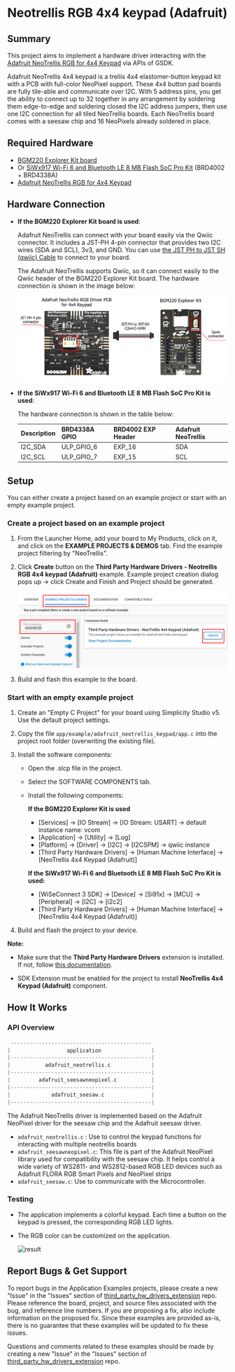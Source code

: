 # Neotrellis RGB 4x4 keypad (Adafruit) #

## Summary ##

This project aims to implement a hardware driver interacting with the [Adafruit NeoTrellis RGB for 4x4 Keypad](https://www.adafruit.com/product/3954) via APIs of GSDK.

Adafruit NeoTrellis 4x4 keypad is a trellis 4x4 elastomer-button keypad kit with a PCB with full-color NeoPixel support. These 4x4 button pad boards are fully tile-able and communicate over I2C. With 5 address pins, you get the ability to connect up to 32 together in any arrangement by soldering them edge-to-edge and soldering closed the I2C address jumpers, then use one I2C connection for all tiled NeoTrellis boards. Each NeoTrellis board comes with a seesaw chip and 16 NeoPixels already soldered in place.

## Required Hardware ##

- [BGM220 Explorer Kit board](https://www.silabs.com/development-tools/wireless/bluetooth/bgm220-explorer-kit)
- Or [SiWx917 Wi-Fi 6 and Bluetooth LE 8 MB Flash SoC Pro Kit](https://www.silabs.com/development-tools/wireless/wi-fi/siwx917-pk6031a-wifi-6-bluetooth-le-soc-pro-kit) (BRD4002 + BRD4338A)
- [Adafruit NeoTrellis RGB for 4x4 Keypad](https://www.adafruit.com/product/3954)

## Hardware Connection ##

- **If the BGM220 Explorer Kit board is used**:

  Adafruit NeoTrellis can connect with your board easily via the Qwiic connector. It includes a JST-PH 4-pin connector that provides two I2C wires (SDA and SCL), 3v3, and GND. You can use [the JST PH to JST SH (qwiic) Cable](https://www.adafruit.com/product/4424) to connect to your board.
  
  The Adafruit NeoTrellis supports Qwiic, so it can connect easily to the Qwiic header of the BGM220 Explorer Kit board. The hardware connection is shown in the image below:

  ![connection](image/connection.png)

- **If the SiWx917 Wi-Fi 6 and Bluetooth LE 8 MB Flash SoC Pro Kit is used**:
  
  The hardware connection is shown in the table below:

  | Description  | BRD4338A GPIO | BRD4002 EXP Header | Adafruit NeoTrellis |
  | -------------| ------------- | ------------------ | ------------------ |
  | I2C_SDA      | ULP_GPIO_6    | EXP_16             | SDA                |
  | I2C_SCL      | ULP_GPIO_7    | EXP_15             | SCL                |

## Setup ##

You can either create a project based on an example project or start with an empty example project.

### Create a project based on an example project ###

1. From the Launcher Home, add your board to My Products, click on it, and click on the **EXAMPLE PROJECTS & DEMOS** tab. Find the example project filtering by "NeoTrellis".

2. Click **Create** button on the **Third Party Hardware Drivers - Neotrellis RGB 4x4 keypad (Adafruit)** example. Example project creation dialog pops up -> click Create and Finish and Project should be generated.

    ![Create_example](image/create_example.png)

3. Build and flash this example to the board.

### Start with an empty example project ###

1. Create an "Empty C Project" for your board using Simplicity Studio v5. Use the default project settings.

2. Copy the file `app/example/adafruit_neotrellis_keypad/app.c` into the project root folder (overwriting the existing file).

3. Install the software components:

   - Open the .slcp file in the project.
   - Select the SOFTWARE COMPONENTS tab.
   - Install the following components:

      **If the BGM220 Explorer Kit is used**

        - [Services] → [IO Stream] → [IO Stream: USART] → default instance name: vcom
        - [Application] → [Utility] → [Log]
        - [Platform] → [Driver] → [I2C] → [I2CSPM] → qwiic instance
        - [Third Party Hardware Drivers] → [Human Machine Interface] → [NeoTrellis 4x4 Keypad (Adafruit)]

      **If the SiWx917 Wi-Fi 6 and Bluetooth LE 8 MB Flash SoC Pro Kit is used:**

        - [WiSeConnect 3 SDK] → [Device] → [Si91x] → [MCU] → [Peripheral] → [I2C] → [i2c2]
        - [Third Party Hardware Drivers] → [Human Machine Interface] → [NeoTrellis 4x4 Keypad (Adafruit)]

4. Build and flash the project to your device.

**Note:**

- Make sure that the **Third Party Hardware Drivers** extension is installed. If not, follow [this documentation](https://github.com/SiliconLabs/third_party_hw_drivers_extension/blob/master/README.md#how-to-add-to-simplicity-studio-ide).

- SDK Extension must be enabled for the project to install **NeoTrellis 4x4 Keypad (Adafruit)** component.

## How It Works ##

### API Overview ###

```c
 ---------------------------------------------
|                  application                |
|---------------------------------------------|
|           adafruit_neotrellis.c             |
|---------------------------------------------|
|         adafruit_seesawneopixel.c           |
|---------------------------------------------|
|             adafruit_seesaw.c               |
|---------------------------------------------|
```

The Adafruit NeoTrellis driver is implemented based on the Adafruit NeoPixel driver for the seesaw chip and the Adafruit seesaw driver.

- `adafruit_neotrellis.c` : Use to control the keypad functions for interacting with multiple neotrellis boards
- `adafruit_seesawneopixel.c`: This file is part of the Adafruit NeoPixel library used for compatibility with the seesaw chip. It helps control a wide variety of WS2811- and WS2812-based RGB LED devices such as Adafruit FLORA RGB Smart Pixels and NeoPixel strips
- `adafruit_seesaw.c`: Use to communicate with the Microcontroller.

### Testing ###

- The application implements a colorful keypad. Each time a button on the keypad is pressed, the corresponding RGB LED lights.

- The RGB color can be customized on the application.

   ![result](image/result_test.gif)

## Report Bugs & Get Support ##

To report bugs in the Application Examples projects, please create a new "Issue" in the "Issues" section of [third_party_hw_drivers_extension](https://github.com/SiliconLabs/third_party_hw_drivers_extension) repo. Please reference the board, project, and source files associated with the bug, and reference line numbers. If you are proposing a fix, also include information on the proposed fix. Since these examples are provided as-is, there is no guarantee that these examples will be updated to fix these issues.

Questions and comments related to these examples should be made by creating a new "Issue" in the "Issues" section of [third_party_hw_drivers_extension](https://github.com/SiliconLabs/third_party_hw_drivers_extension) repo.
